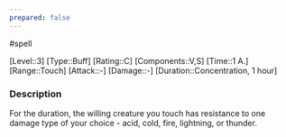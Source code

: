 ```yaml
---
prepared: false
---
```

#spell

[Level::3]
[Type::Buff]
[Rating::C]
[Components::V,S]
[Time::1 A.]
[Range::Touch]
[Attack::\-]
[Damage::\-]
[Duration::Concentration, 1 hour]
### Description

For the duration, the willing creature you touch has resistance to one damage type of your choice - acid, cold, fire, lightning, or thunder.